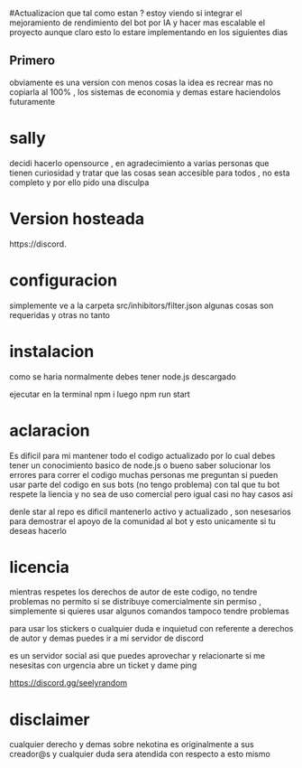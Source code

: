 

#Actualizacion
que tal como estan ? estoy viendo si integrar el mejoramiento de rendimiento del bot por IA y hacer mas escalable el proyecto
aunque claro esto lo estare implementando en los siguientes dias 


## Primero
obviamente es una version con menos cosas la idea es recrear mas no copiarla al 100% , los sistemas de economia y demas estare haciendolos futuramente
# sally
decidi hacerlo opensource , en agradecimiento a varias personas que tienen curiosidad y tratar que las cosas sean accesible para todos , no esta completo y por ello pido una disculpa 

# Version hosteada 
https://discord.

# configuracion
simplemente ve a la carpeta 
src/inhibitors/filter.json
algunas cosas son requeridas y otras no tanto



# instalacion

como se haria normalmente
debes tener node.js descargado

ejecutar en la terminal
npm i
luego
npm run start

# aclaracion

Es dificil para mi mantener todo el codigo actualizado por lo cual debes tener un conocimiento basico de node.js o bueno saber solucionar los errores para correr el codigo
muchas personas me preguntan si pueden usar parte del codigo en sus bots (no tengo problema) con tal que tu bot respete la liencia y no sea de uso comercial pero igual casi no hay casos asi

denle star al repo es dificil mantenerlo activo y actualizado , son nesesarios para demostrar el apoyo de la comunidad al bot y esto unicamente si tu deseas hacerlo

# licencia
mientras respetes los derechos de autor de este codigo, no tendre problemas
no permito si se distribuye comercialmente sin permiso , simplemente si quieres usar algunos comandos tampoco tendre problemas

para usar los stickers o cualquier duda e inquietud con referente a derechos de autor y demas puedes ir a mi servidor de discord

es un servidor social asi que puedes aprovechar y relacionarte 
si me nesesitas con urgencia abre un ticket y dame ping

https://discord.gg/seelyrandom


# disclaimer
cualquier derecho y demas sobre nekotina es originalmente a sus creador@s y cualquier duda sera atendida con respecto a esto mismo

